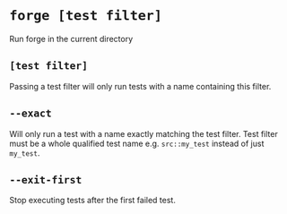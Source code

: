 # `forge [test filter]`

Run forge in the current directory

## `[test filter]`

Passing a test filter will only run tests with a name containing this filter.

## `--exact`

Will only run a test with a name exactly matching the test filter.
Test filter must be a whole qualified test name e.g. `src::my_test` instead of just `my_test`.

## `--exit-first`

Stop executing tests after the first failed test.
